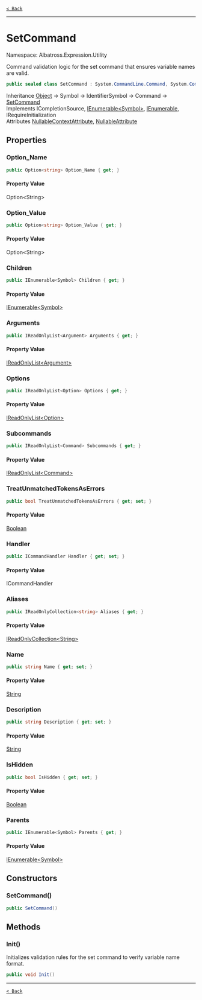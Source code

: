 [`< Back`](../../../)

---

# SetCommand

Namespace: Albatross.Expression.Utility

Command validation logic for the set command that ensures variable names are valid.

```csharp
public sealed class SetCommand : System.CommandLine.Command, System.CommandLine.Completions.ICompletionSource, System.Collections.Generic.IEnumerable`1[[System.CommandLine.Symbol, System.CommandLine, Version=2.0.0.0, Culture=neutral, PublicKeyToken=31bf3856ad364e35]], System.Collections.IEnumerable, Albatross.CommandLine.IRequireInitialization
```

Inheritance [Object](https://docs.microsoft.com/en-us/dotnet/api/system.object) → Symbol → IdentifierSymbol → Command → [SetCommand](./albatross/expression/utility/setcommand)<br>
Implements ICompletionSource, [IEnumerable&lt;Symbol&gt;](https://docs.microsoft.com/en-us/dotnet/api/system.collections.generic.ienumerable-1), [IEnumerable](https://docs.microsoft.com/en-us/dotnet/api/system.collections.ienumerable), IRequireInitialization<br>
Attributes [NullableContextAttribute](https://docs.microsoft.com/en-us/dotnet/api/system.runtime.compilerservices.nullablecontextattribute), [NullableAttribute](https://docs.microsoft.com/en-us/dotnet/api/system.runtime.compilerservices.nullableattribute)

## Properties

### **Option_Name**

```csharp
public Option<string> Option_Name { get; }
```

#### Property Value

Option&lt;String&gt;<br>

### **Option_Value**

```csharp
public Option<string> Option_Value { get; }
```

#### Property Value

Option&lt;String&gt;<br>

### **Children**

```csharp
public IEnumerable<Symbol> Children { get; }
```

#### Property Value

[IEnumerable&lt;Symbol&gt;](https://docs.microsoft.com/en-us/dotnet/api/system.collections.generic.ienumerable-1)<br>

### **Arguments**

```csharp
public IReadOnlyList<Argument> Arguments { get; }
```

#### Property Value

[IReadOnlyList&lt;Argument&gt;](https://docs.microsoft.com/en-us/dotnet/api/system.collections.generic.ireadonlylist-1)<br>

### **Options**

```csharp
public IReadOnlyList<Option> Options { get; }
```

#### Property Value

[IReadOnlyList&lt;Option&gt;](https://docs.microsoft.com/en-us/dotnet/api/system.collections.generic.ireadonlylist-1)<br>

### **Subcommands**

```csharp
public IReadOnlyList<Command> Subcommands { get; }
```

#### Property Value

[IReadOnlyList&lt;Command&gt;](https://docs.microsoft.com/en-us/dotnet/api/system.collections.generic.ireadonlylist-1)<br>

### **TreatUnmatchedTokensAsErrors**

```csharp
public bool TreatUnmatchedTokensAsErrors { get; set; }
```

#### Property Value

[Boolean](https://docs.microsoft.com/en-us/dotnet/api/system.boolean)<br>

### **Handler**

```csharp
public ICommandHandler Handler { get; set; }
```

#### Property Value

ICommandHandler<br>

### **Aliases**

```csharp
public IReadOnlyCollection<string> Aliases { get; }
```

#### Property Value

[IReadOnlyCollection&lt;String&gt;](https://docs.microsoft.com/en-us/dotnet/api/system.collections.generic.ireadonlycollection-1)<br>

### **Name**

```csharp
public string Name { get; set; }
```

#### Property Value

[String](https://docs.microsoft.com/en-us/dotnet/api/system.string)<br>

### **Description**

```csharp
public string Description { get; set; }
```

#### Property Value

[String](https://docs.microsoft.com/en-us/dotnet/api/system.string)<br>

### **IsHidden**

```csharp
public bool IsHidden { get; set; }
```

#### Property Value

[Boolean](https://docs.microsoft.com/en-us/dotnet/api/system.boolean)<br>

### **Parents**

```csharp
public IEnumerable<Symbol> Parents { get; }
```

#### Property Value

[IEnumerable&lt;Symbol&gt;](https://docs.microsoft.com/en-us/dotnet/api/system.collections.generic.ienumerable-1)<br>

## Constructors

### **SetCommand()**

```csharp
public SetCommand()
```

## Methods

### **Init()**

Initializes validation rules for the set command to verify variable name format.

```csharp
public void Init()
```

---

[`< Back`](../../../)
